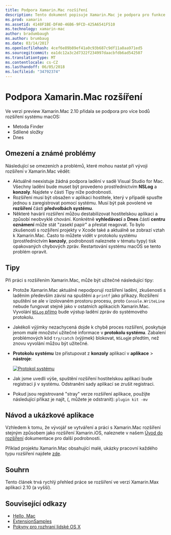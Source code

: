```yaml
---
title: Podpora Xamarin.Mac rozšíření
description: Tento dokument popisuje Xamarin.Mac je podpora pro funkce hledání, sdílené složky a dnes rozšíření. Prověří omezení a známé problémy najdete odkazy na postupy a ukázkové aplikace a obsahuje typy pro práci s rozšířeními.
ms.prod: xamarin
ms.assetid: 4148F1BE-DFA0-46B6-9FCD-425A6541F510
ms.technology: xamarin-mac
author: bradumbaugh
ms.author: brumbaug
ms.date: 03/14/2017
ms.openlocfilehash: 4cef6e89b89ef41a0c93b687c9df11a8aa971ed5
ms.sourcegitcommit: ea1dc12a3c2d7322f234997daacbfdb6ad542507
ms.translationtype: MT
ms.contentlocale: cs-CZ
ms.lasthandoff: 06/05/2018
ms.locfileid: "34792374"
---
```

# <a name="xamarinmac-extension-support"></a>Podpora Xamarin.Mac rozšíření

Ve verzi preview Xamarin.Mac 2.10 přidala se podpora pro více bodů rozšíření systému macOS:

- Metoda Finder
- Sdílené složky
- Dnes

<a name="Limitations-and-Known-Issues" />

## <a name="limitations-and-known-issues"></a>Omezení a známé problémy

Následující se omezeních a problémů, které mohou nastat při vývoji rozšíření v Xamarin.Mac vědět:

* Aktuálně neexistuje žádná podpora ladění v sadě Visual Studio for Mac. Všechny ladění bude muset být provedeno prostřednictvím **NSLog** a **konzoly**. Najdete v části Tipy níže podrobnosti.
* Rozšíření musí být obsažen v aplikaci hostitele, který v případě spusťte jednou s zaregistrovat pomocí systému. Musí být pak povolené ve **rozšíření** části **předvolbách systému**. 
* Některé havárií rozšíření můžou destabilizovat hostitelskou aplikaci a způsobí neobvyklé chování. Konkrétně **vyhledávací** a **Dnes** části **centru oznámení** může stát "zasekl papír" a přestat reagovat. To bylo zkušenosti s rozšíření projekty v Xcode také a aktuálně se zobrazí vztah k Xamarin.Mac. Často to můžete vidět v protokolu systému (prostřednictvím **konzoly**, podrobnosti naleznete v tématu typy) tisk opakovaných chybových zpráv. Restartování systému macOS se tento problém opravit.

<a name="Tips" />

## <a name="tips"></a>Tipy

Při práci s rozšířením Xamarin.Mac, může být užitečné následující tipy:

- Protože Xamarin.Mac aktuálně nepodporují rozšíření ladění, zkušenosti s laděním především závisí na spuštění a `printf` jako příkazy. Rozšíření spuštění se ale v izolovaném prostoru procesu, proto `Console.WriteLine` nebude fungovat stejně jako v ostatních aplikacích Xamarin.Mac. Vyvolání [ `NSLog` přímo](https://gist.github.com/chamons/e2e409013a449cfbe1f2fbe5547f6554) bude výstup ladění zpráv do systémového protokolu.
- Jakékoli výjimky nezachycená dojde k chybě proces rozšíření, poskytuje jenom malé množství užitečné informace v **protokolu systému**. Zabalení problémových kód `try/catch` (výjimek) blokovat, `NSLog`je předtím, než znovu vyvolání můžou být užitečné.
- **Protokolu systému** lze přistupovat z **konzoly** aplikací v **aplikace** > **nástroje**:

    [![](extensions-images/extension02.png "Protokol systému")](extensions-images/extension02.png#lightbox)
- Jak jsme uvedli výše, spuštění rozšíření hostitelskou aplikaci bude registraci ji v systému. Odstranění sady aplikací se zrušit registraci. 
- Pokud jsou registrované "stray" verze rozšíření aplikace, použijte následující příkaz je najít, (, můžete je odstranit): `plugin kit -mv`


<a name="Walkthrough-and-Sample-App" />

## <a name="walkthrough-and-sample-app"></a>Návod a ukázkové aplikace

Vzhledem k tomu, že vývojář se vytváření a práci s Xamarin.Mac rozšíření stejným způsobem jako rozšíření Xamarin.iOS, naleznete v našem [Úvod do rozšíření](~/ios/platform/extensions.md) dokumentace pro další podrobnosti.

Příklad projektu Xamarin.Mac obsahující malé, ukázky pracovní každého typu rozšíření najdete [zde](https://developer.xamarin.com/samples/mac/ExtensionSamples/).

<a name="Summary" />

## <a name="summary"></a>Souhrn

Tento článek trvá rychlý přehled práce se rozšíření ve verzi Xamarin.Max aplikaci 2.10 (a vyšší).

## <a name="related-links"></a>Související odkazy

- [Hello, Mac](~/mac/get-started/hello-mac.md)
- [ExtensionSamples](https://developer.xamarin.com/samples/mac/ExtensionSamples/)
- [Pokyny pro rozhraní lidské OS X](https://developer.apple.com/library/mac/documentation/UserExperience/Conceptual/OSXHIGuidelines/)

